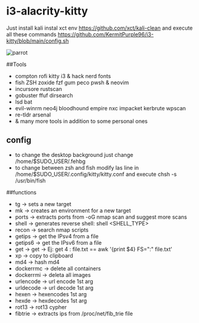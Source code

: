 # i3-alacrity-kitty

Just install kali
instal xct env https://github.com/xct/kali-clean
and execute all these commands https://github.com/KermitPurple96/i3-kitty/blob/main/config.sh

![parrot](https://github.com/KermitPurple96/i3-kitty/assets/103221169/a7fab5ae-7d18-4004-aa20-aa4266d0d86e)

##Tools
- compton rofi kitty i3 & hack nerd fonts
- fish ZSH zoxide fzf gum peco pwsh & neovim
- incursore rustscan
- gobuster ffuf dirsearch 
- lsd bat
- evil-winrm neo4j bloodhound empire nxc impacket kerbrute wpscan
- re-tldr arsenal
- & many more tools in addition to some personal ones

## config
- to change the desktop background just change /home/$SUDO_USER/.fehbg
- to change between zsh and fish modify las line in /home/$SUDO_USER/.config/kitty/kitty.conf and execute chsh -s /usr/bin/fish

##functions
- tg -> sets a new target
- mk -> creates an environment for a new target
- ports -> extracts ports from -oG nmap scan and suggest more scans
- shell -> generates reverse shell: shell <IP> <PORT> <SHELL_TYPE>
- recon -> search nmap scripts
- getips -> get the IPsv4 from a file
- getips6 -> get the IPsv6 from a file
- get -> get <n campo> <FS> <archivo> -> Ej: get 4 : file.txt == awk '{print $4} FS=":" file.txt'
- xp -> copy to clipboard
- md4 -> hash md4
- dockerrmc -> delete all containers
- dockerrmi -> deleta all images
- urlencode -> url encode 1st arg
- urldecode -> url decode 1st arg
- hexen -> hexencodes 1st arg
- hexde -> hexdecodes 1st arg
- rot13 -> rot13 cypher
- fibtrie -> extracts ips from /proc/net/fib_trie file
